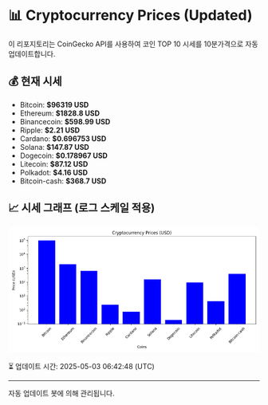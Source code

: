 
# 📊 Cryptocurrency Prices (Updated)

이 리포지토리는 CoinGecko API를 사용하여 코인 TOP 10 시세를 10분가격으로 자동 업데이트합니다.

## 💰 현재 시세
- Bitcoin: **$96319 USD**
- Ethereum: **$1828.8 USD**
- Binancecoin: **$598.99 USD**
- Ripple: **$2.21 USD**
- Cardano: **$0.696753 USD**
- Solana: **$147.87 USD**
- Dogecoin: **$0.178967 USD**
- Litecoin: **$87.12 USD**
- Polkadot: **$4.16 USD**
- Bitcoin-cash: **$368.7 USD**

## 📈 시세 그래프 (로그 스케일 적용)
![Crypto Prices](crypto_prices.png)

⏳ 업데이트 시간: 2025-05-03 06:42:48 (UTC)

---
자동 업데이트 봇에 의해 관리됩니다.
